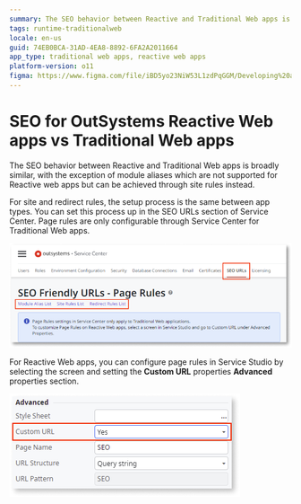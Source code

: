 ```yaml
---
summary: The SEO behavior between Reactive and Traditional Web apps is broadly similar, with the exception of module aliases which are not supported for Reactive web apps but can be achieved through site rules instead.
tags: runtime-traditionalweb
locale: en-us
guid: 74EB0BCA-31AD-4EA8-8892-6FA2A2011664
app_type: traditional web apps, reactive web apps
platform-version: o11
figma: https://www.figma.com/file/iBD5yo23NiW53L1zdPqGGM/Developing%20an%20Application?node-id=3328:27065
---
```


# SEO for OutSystems Reactive Web apps vs Traditional Web apps

The SEO behavior between Reactive and Traditional Web apps is broadly similar, with the exception of module aliases which are not supported for Reactive web apps but can be achieved through site rules instead.

For site and redirect rules, the setup process is the same between app types. You can set this process up in the SEO URLs section of Service Center. Page rules are only configurable through Service Center for Traditional Web apps. 

![SEO URLs](images/page-rules-sc.png)

For Reactive Web apps, you can configure page rules in Service Studio by selecting the screen and setting the **Custom URL** properties **Advanced** properties section.

![Custom URLs](images/custom-url-ss.png)
